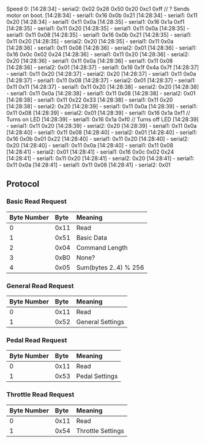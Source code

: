 Speed 0:
[14:28:34] - serial2:  0x02 0x26 0x50 0x20 0xc1 0xff // ? Sends motor on boot.
[14:28:34] - serial1:  0x16 0x0b 0x21
[14:28:34] - serial1:  0x11 0x20
[14:28:34] - serial1:  0x11 0x0a
[14:28:35] - serial1:  0x16 0x1a 0xf1
[14:28:35] - serial1:  0x11 0x20
[14:28:35] - serial1:  0x11 0x0a
[14:28:35] - serial1:  0x11 0x08
[14:28:35] - serial1:  0x16 0x0b 0x21
[14:28:35] - serial1:  0x11 0x20
[14:28:35] - serial2:  0x20
[14:28:35] - serial1:  0x11 0x0a
[14:28:36] - serial1:  0x11 0x08
[14:28:36] - serial2:  0x01
[14:28:36] - serial1:  0x16 0x0c 0x02 0x24
[14:28:36] - serial1:  0x11 0x20
[14:28:36] - serial2:  0x20
[14:28:36] - serial1:  0x11 0x0a
[14:28:36] - serial1:  0x11 0x08
[14:28:36] - serial2:  0x01
[14:28:37] - serial1:  0x16 0x1f 0x4a 0x7f
[14:28:37] - serial1:  0x11 0x20
[14:28:37] - serial2:  0x20
[14:28:37] - serial1:  0x11 0x0a
[14:28:37] - serial1:  0x11 0x08
[14:28:37] - serial2:  0x01
[14:28:37] - serial1:  0x11 0x11
[14:28:37] - serial1:  0x11 0x20
[14:28:38] - serial2:  0x20
[14:28:38] - serial1:  0x11 0x0a
[14:28:38] - serial1:  0x11 0x08
[14:28:38] - serial2:  0x01
[14:28:38] - serial1:  0x11 0x22 0x33
[14:28:38] - serial1:  0x11 0x20
[14:28:38] - serial2:  0x20
[14:28:39] - serial1:  0x11 0x0a
[14:28:39] - serial1:  0x11 0x08
[14:28:39] - serial2:  0x01
[14:28:39] - serial1:  0x16 0x1a 0xf1 // Turns on LED
[14:28:39] - serial1:  0x16 0x1a 0xf0 // Turns off LED
[14:28:39] - serial1:  0x11 0x20
[14:28:39] - serial2:  0x20
[14:28:39] - serial1:  0x11 0x0a
[14:28:40] - serial1:  0x11 0x08
[14:28:40] - serial2:  0x01
[14:28:40] - serial1:  0x16 0x0b 0x01 0x22
[14:28:40] - serial1:  0x11 0x20
[14:28:40] - serial2:  0x20
[14:28:40] - serial1:  0x11 0x0a
[14:28:40] - serial1:  0x11 0x08
[14:28:41] - serial2:  0x01
[14:28:41] - serial1:  0x16 0x0c 0x02 0x24
[14:28:41] - serial1:  0x11 0x20
[14:28:41] - serial2:  0x20
[14:28:41] - serial1:  0x11 0x0a
[14:28:41] - serial1:  0x11 0x08
[14:28:41] - serial2:  0x01

## Protocol

### Basic Read Request

| Byte Number | Byte | Meaning               |
| :---------- | :--- | :-------------------- |
| 0           | 0x11 | Read                  |
| 1           | 0x51 | Basic Data            |
| 2           | 0x04 | Command Length        |
| 3           | 0xB0 | None?                 |
| 4           | 0x05 | Sum(bytes 2..4) % 256 |

### General Read Request

| Byte Number | Byte | Meaning          |
| :---------- | :--- | :--------------- |
| 0           | 0x11 | Read             |
| 1           | 0x52 | General Settings |

### Pedal Read Request

| Byte Number | Byte | Meaning        |
| :---------- | :--- | :------------- |
| 0           | 0x11 | Read           |
| 1           | 0x53 | Pedal Settings |

### Throttle Read Request

| Byte Number | Byte | Meaning           |
| :---------- | :--- | :---------------- |
| 0           | 0x11 | Read              |
| 1           | 0x54 | Throttle Settings |

###
